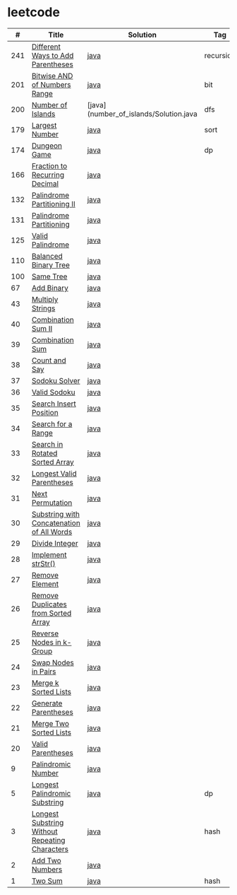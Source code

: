 # leetcode

| # | Title | Solution | Tag |
|---| ----- | -------- | ---------- |
|241|[Different Ways to Add Parentheses](https://leetcode.com/problems/different-ways-to-add-parentheses/)| [java](./addparentheses/Solution.java)|recursion|
|201|[Bitwise AND of Numbers Range](https://leetcode.com/problems/bitwise-and-of-numbers-range/)| [java](./bitwise_range//Solution.java)|bit|
|200|[Number of Islands ](https://leetcode.com/problems/number-of-islands/)|[java](number_of_islands/Solution.java|dfs|
|179|[Largest Number](https://leetcode.com/problems/largest-number/)| [java](./largest-number/Solution.java)|sort|
|174|[Dungeon Game](https://leetcode.com/problems/dungeon-game/)| [java](./dungeon_game/Solution.java)|dp|
|166|[Fraction to Recurring Decimal](https://leetcode.com/problems/fraction-to-recurring-decimal/)| [java](./fraction_to_decimal/Solution.java)||
|132|[Palindrome Partitioning II](https://leetcode.com/problems/palindrome-partitioning-ii/)| [java](./palindrome_partition_ii/Solution.java)||
|131|[Palindrome Partitioning](https://leetcode.com/problems/palindrome-partitioning//)| [java](./palindrome_partition/Solution.java)||
|125|[Valid Palindrome](https://leetcode.com/problems/valid-palindrome/)| [java](./valid_palindrome/Solution.java)||
|110|[Balanced Binary Tree](https://leetcode.com/problems/balanced-binary-tree/)| [java](./balanced-binary-tree/Solution.java)||
|100|[Same Tree](https://leetcode.com/problems/same-tree/)| [java](./same_tree/Solution.java)||
|67|[Add Binary](https://leetcode.com/problems/add-binary/)| [java](./add_binary/Solution.java)||
|43|[Multiply Strings](https://leetcode.com/problems/multiply-strings//)| [java](./multiply_integer/Solution.java)||
|40|[Combination Sum II](https://leetcode.com/problems/combination-sum-ii/)| [java](./combination-sum-ii/Solution.java)||
|39|[Combination Sum](https://leetcode.com/problems/combination-sum/)| [java](./combination-sum/Solution.java)||
|38|[Count and Say](https://leetcode.com/problems/count-and-say/)| [java](./count_and_say/Solution.java)||
|37|[Sodoku Solver](https://leetcode.com/problems/sudoku-solver/)| [java](./sodoku_solver/Solution.java)||
|36|[Valid Sodoku](https://leetcode.com/problems/valid-sudoku/)| [java](./valid_sodoku/Solution.java)||
|35|[Search Insert Position](https://leetcode.com/problems/search-insert-position/)| [java](./search_insert_position/Solution.java)||
|34|[Search for a Range](https://leetcode.com/problems/search-for-a-range/)| [java](./search_for_a_range/Solution.java)||
|33|[Search in Rotated Sorted Array ](https://leetcode.com/problems/search-in-rotated-sorted-array/)| [java](./search_in_rotated_sorted_array/Solution.java)||
|32|[Longest Valid Parentheses ](https://leetcode.com/problems/longest-valid-parentheses/)| [java](./longest_valid_parentheses/Solution.java)||
|31|[Next Permutation](https://leetcode.com/problems/next-permutation/)| [java](./next_permutation/Solution.java)||
|30|[Substring with Concatenation of All Words](https://leetcode.com/problems/substring-with-concatenation-of-all-words/)| [java](./substring_with_concatenation_of_all_words/Solution.java)||
|29|[Divide Integer](https://leetcode.com/problems/divide-two-integers/)| [java](./divide_integer/Solution.java)||
|28|[Implement strStr()](https://leetcode.com/problems/implement-strstr/)| [java](./implement_strstr/Solution.java)||
|27|[Remove Element](https://leetcode.com/problems/remove-element/)| [java](./remove_element/Solution.java)||
|26|[Remove Duplicates from Sorted Array](https://leetcode.com/problems/remove-duplicates-from-sorted-array/)| [java](./remove_duplicate_from_sorted_array/Solution.java)||
|25|[Reverse Nodes in k-Group](https://leetcode.com/problems/reverse-nodes-in-k-group/)| [java](./reverse-nodes-in-k-group/Solution.java)||
|24|[Swap Nodes in Pairs](https://leetcode.com/problems/swap-nodes-in-pairs/)| [java](./swap_pairs/Solution.java)||
|23|[Merge k Sorted Lists](https://leetcode.com/problems/merge-k-sorted-lists/)| [java](./merge_k_sorted_list/Solution.java)||
|22|[Generate Parentheses](https://leetcode.com/problems/generate-parentheses/)| [java](./generate_parentheses/Solution.java)||
|21|[Merge Two Sorted Lists ](https://leetcode.com/problems/merge-two-sorted-lists/)| [java](./merge_two_list/Solution.java)||
|20|[Valid Parentheses ](https://leetcode.com/problems/valid-parentheses/)| [java](./valid_parentheses/Solution.java)||
|9|[Palindromic Number](https://leetcode.com/problems/palindrome-number/)| [java](./palindrome_number/Solution.java)||
|5|[Longest Palindromic Substring ](https://leetcode.com/problems/longest-palindromic-substring/)| [java](./longest_substring_without_repeat/Solution.java)|dp|
|3|[Longest Substring Without Repeating Characters](https://leetcode.com/problems/longest-substring-without-repeating-characters/)| [java](./longest_substring_without_repeat/Solution.java)|hash|
|2|[Add Two Numbers](https://leetcode.com/problems/add-two-numbers/)| [java](./add_two_numbers/Solution.java)||
|1|[Two Sum](https://leetcode.com/problems/two-sum/)| [java](./two_sum/Solution.java)|hash|


